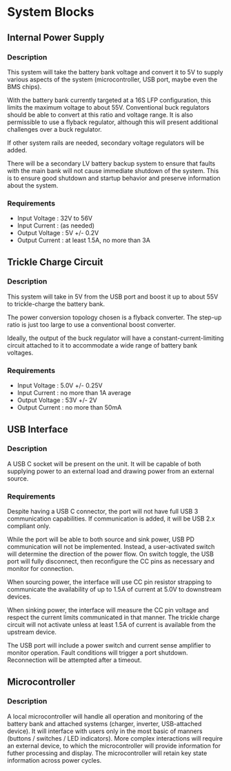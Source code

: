 # System Blocks


## Internal Power Supply

### Description

This system will take the battery bank voltage and convert it to 5V to supply various aspects of the system (microcontroller, USB port, maybe even the BMS chips).

With the battery bank currently targeted at a 16S LFP configuration, this limits the maximum voltage to about 55V. Conventional buck regulators should be able to convert at this ratio and voltage range. It is also permissible to use a flyback regulator, although this will present additional challenges over a buck regulator.

If other system rails are needed, secondary voltage regulators will be added.

There will be a secondary LV battery backup system to ensure that faults with the main bank will not cause immediate shutdown of the system. This is to ensure good shutdown and startup behavior and preserve information about the system.

### Requirements

- Input Voltage : 32V to 56V
- Input Current : (as needed)
- Output Voltage : 5V +/- 0.2V
- Output Current : at least 1.5A, no more than 3A


## Trickle Charge Circuit

### Description

This system will take in 5V from the USB port and boost it up to about 55V to trickle-charge the battery bank.

The power conversion topology chosen is a flyback converter. The step-up ratio is just too large to use a conventional boost converter.

Ideally, the output of the buck regulator will have a constant-current-limiting circuit attached to it to accommodate a wide range of battery bank voltages.

### Requirements

- Input Voltage : 5.0V +/- 0.25V
- Input Current : no more than 1A average
- Output Voltage : 53V +/- 2V
- Output Current : no more than 50mA


## USB Interface

### Description

A USB C socket will be present on the unit. It will be capable of both supplying power to an external load and drawing power from an external source.

### Requirements

Despite having a USB C connector, the port will not have full USB 3 communication capabilities. If communication is added, it will be USB 2.x compliant only.

While the port will be able to both source and sink power, USB PD communication will not be implemented. Instead, a user-activated switch will determine the direction of the power flow. On switch toggle, the USB port will fully disconnect, then reconfigure the CC pins as necessary and monitor for connection.

When sourcing power, the interface will use CC pin resistor strapping to communicate the availability of up to 1.5A of current at 5.0V to downstream devices.

When sinking power, the interface will measure the CC pin voltage and respect the current limits communicated in that manner. The trickle charge circuit will not activate unless at least 1.5A of current is available from the upstream device.

The USB port will include a power switch and current sense amplifier to monitor operation. Fault conditions will trigger a port shutdown. Reconnection will be attempted after a timeout.

## Microcontroller

### Description

A local microcontroller will handle all operation and monitoring of the battery bank and attached systems (charger, inverter, USB-attached device). It will interface with users only in the most basic of manners (buttons / switches / LED indicators). More complex interactions will require an external device, to which the microcontroller will provide information for futher processing and display. The microcontroller will retain key state information across power cycles.